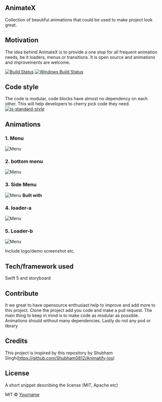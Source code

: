 ## AnimateX
Collection of beautiful animations that could be used to make project look great. 
## Motivation
The idea behind AnimateX is to provide a one stop for all frequent animation needs, be it loaders, menus or transitions. It is open source and animations and improvements are welcome.

[![Build Status](https://travis-ci.org/akashnimare/foco.svg?branch=master)](https://travis-ci.org/akashnimare/foco)
[![Windows Build Status](https://ci.appveyor.com/api/projects/status/github/akashnimare/foco?branch=master&svg=true)](https://ci.appveyor.com/project/akashnimare/foco/branch/master)

## Code style
The code is modular, code blocks have almost no dependency on each other. This will help developers to cherry pick code they need.
[![js-standard-style](https://img.shields.io/badge/code%20style-standard-brightgreen.svg?style=flat)](https://github.com/feross/standard)
 
## Animations
<h3>1. Menu</h3>

![Menu](demo/animatex-gif_5.gif)

<h3>2. bottom menu</h3>

![Menu](demo/animateX-gif_4.gif)

<h3>3. Side Menu</h3>

![Menu](demo/animateX-gif_3.gif)
<b>Built with</b>

<h3>4. loader-a</h3>

![Menu](demo/animateX-gif_1.gif)

<h3>5. Loader-b</h3>

![Menu](demo/animateX-gif_2.gif)

Include logo/demo screenshot etc.

## Tech/framework used
Swift 5 and storyboard

## Contribute
It we great to have opensource enthusiast help to improve and add more to this project. Clone the project add you code and make a pull request. The main thing to keep in mind is to make code as modular  as possible. Animations should without many dependencies. Lastly do not any pod or library
## Credits
This project is inspired by this repository by Shubham Singh(https://github.com/Shubham0812/Animatify-ios)

## License
A short snippet describing the license (MIT, Apache etc)

MIT © [Yourname]()
